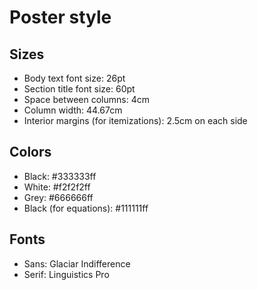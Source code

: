 # Poster style

## Sizes

- Body text font size: 26pt
- Section title font size: 60pt
- Space between columns: 4cm
- Column width: 44.67cm
- Interior margins (for itemizations): 2.5cm on each side

## Colors

- Black: #333333ff
- White: #f2f2f2ff
- Grey: #666666ff
- Black (for equations): #111111ff

## Fonts

- Sans: Glaciar Indifference
- Serif: Linguistics Pro
